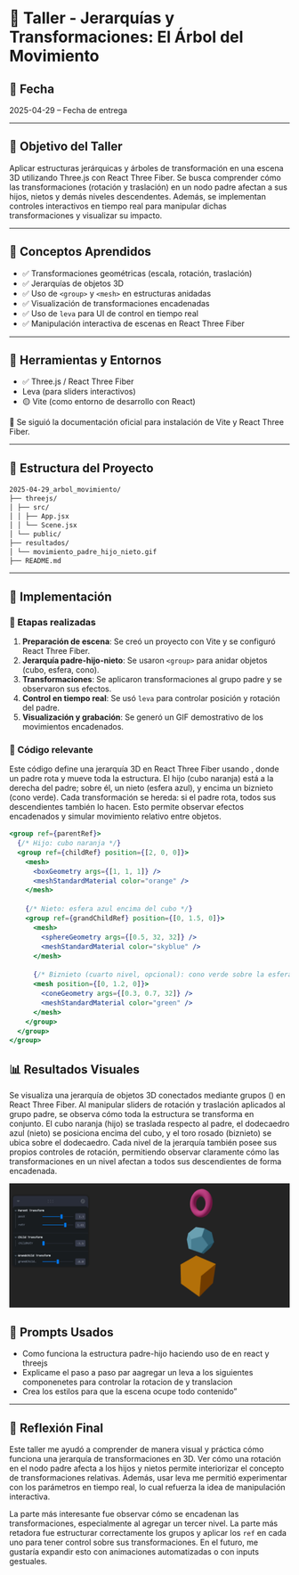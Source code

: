 # 🧪 Taller - Jerarquías y Transformaciones: El Árbol del Movimiento

## 📅 Fecha  
2025-04-29 – Fecha de entrega

---

## 🎯 Objetivo del Taller

Aplicar estructuras jerárquicas y árboles de transformación en una escena 3D utilizando Three.js con React Three Fiber. Se busca comprender cómo las transformaciones (rotación y traslación) en un nodo padre afectan a sus hijos, nietos y demás niveles descendentes. Además, se implementan controles interactivos en tiempo real para manipular dichas transformaciones y visualizar su impacto.

---

## 🧠 Conceptos Aprendidos

- ✅ Transformaciones geométricas (escala, rotación, traslación)
- ✅ Jerarquías de objetos 3D
- ✅ Uso de `<group>` y `<mesh>` en estructuras anidadas
- ✅ Visualización de transformaciones encadenadas
- ✅ Uso de `leva` para UI de control en tiempo real
- ✅ Manipulación interactiva de escenas en React Three Fiber

---

## 🔧 Herramientas y Entornos

* ✅ Three.js / React Three Fiber
* Leva (para sliders interactivos)
* 🟡 Vite (como entorno de desarrollo con React)


📌 Se siguió la documentación oficial para instalación de Vite y React Three Fiber.

---

## 📁 Estructura del Proyecto
```
2025-04-29_arbol_movimiento/ 
├── threejs/ 
│ ├── src/ 
│ │ ├── App.jsx 
│ │ └── Scene.jsx 
│ └── public/ 
├── resultados/ 
│ └── movimiento_padre_hijo_nieto.gif 
├── README.md
```


---

## 🧪 Implementación

### 🔹 Etapas realizadas

1. **Preparación de escena**: Se creó un proyecto con Vite y se configuró React Three Fiber.
2. **Jerarquía padre-hijo-nieto**: Se usaron `<group>` para anidar objetos (cubo, esfera, cono).
3. **Transformaciones**: Se aplicaron transformaciones al grupo padre y se observaron sus efectos.
4. **Control en tiempo real**: Se usó `leva` para controlar posición y rotación del padre.
5. **Visualización y grabación**: Se generó un GIF demostrativo de los movimientos encadenados.

### 🔹 Código relevante
Este código define una jerarquía 3D en React Three Fiber usando <group>, donde un padre rota y mueve toda la estructura. El hijo (cubo naranja) está a la derecha del padre; sobre él, un nieto (esfera azul), y encima un biznieto (cono verde). Cada transformación se hereda: si el padre rota, todos sus descendientes también lo hacen. Esto permite observar efectos encadenados y simular movimiento relativo entre objetos.

```jsx
<group ref={parentRef}>
  {/* Hijo: cubo naranja */}
  <group ref={childRef} position={[2, 0, 0]}>
    <mesh>
      <boxGeometry args={[1, 1, 1]} />
      <meshStandardMaterial color="orange" />
    </mesh>

    {/* Nieto: esfera azul encima del cubo */}
    <group ref={grandChildRef} position={[0, 1.5, 0]}>
      <mesh>
        <sphereGeometry args={[0.5, 32, 32]} />
        <meshStandardMaterial color="skyblue" />
      </mesh>

      {/* Biznieto (cuarto nivel, opcional): cono verde sobre la esfera */}
      <mesh position={[0, 1.2, 0]}>
        <coneGeometry args={[0.3, 0.7, 32]} />
        <meshStandardMaterial color="green" />
      </mesh>
    </group>
  </group>
</group>
```

## 📊 Resultados Visuales

Se visualiza una jerarquía de objetos 3D conectados mediante grupos (<group>) en React Three Fiber. Al manipular sliders de rotación y traslación aplicados al grupo padre, se observa cómo toda la estructura se transforma en conjunto.
El cubo naranja (hijo) se traslada respecto al padre, el dodecaedro azul (nieto) se posiciona encima del cubo, y el toro rosado (biznieto) se ubica sobre el dodecaedro.
Cada nivel de la jerarquía también posee sus propios controles de rotación, permitiendo observar claramente cómo las transformaciones en un nivel afectan a todos sus descendientes de forma encadenada.

![Resultado Threejs](resultados/ThreejsAnimation.gif)

## 🧩 Prompts Usados

- Como funciona la estructura padre-hijo haciendo uso de <group> en react y threejs
- Explicame el paso a paso par aagregar un leva a los siguientes componenetes para controlar la rotacion de y translacion   
- Crea los estilos para que la escena ocupe todo contenido”  

---

## 💬 Reflexión Final
Este taller me ayudó a comprender de manera visual y práctica cómo funciona una jerarquía de transformaciones en 3D. Ver cómo una rotación en el nodo padre afecta a los hijos y nietos permite interiorizar el concepto de transformaciones relativas. Además, usar leva me permitió experimentar con los parámetros en tiempo real, lo cual refuerza la idea de manipulación interactiva.

La parte más interesante fue observar cómo se encadenan las transformaciones, especialmente al agregar un tercer nivel. La parte más retadora fue estructurar correctamente los grupos y aplicar los `ref` en cada uno para tener control sobre sus transformaciones. En el futuro, me gustaría expandir esto con animaciones automatizadas o con inputs gestuales.
